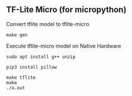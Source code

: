 

## TF-Lite Micro (for micropython)

Convert tflite model to tflite-micro
```
make gen
```

Execute tflite-micro model on Native Hardware

```
sudo apt install g++ unzip

pip3 install pillow

```
```
make tflite
make
./a.out
```
